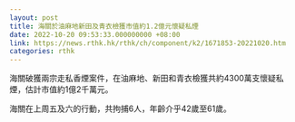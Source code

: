 ```yaml
---
layout: post
title: 海關於油麻地新田及青衣檢獲市值約1.2億元懷疑私煙
date: 2022-10-20 09:53:33.000000000 +08:00
link: https://news.rthk.hk/rthk/ch/component/k2/1671853-20221020.htm
categories: rthk
---
```


海關破獲兩宗走私香煙案件，在油麻地、新田和青衣檢獲共約4300萬支懷疑私煙，估計市值約1億2千萬元。

海關在上周五及六的行動，共拘捕6人，年齡介乎42歲至61歲。
